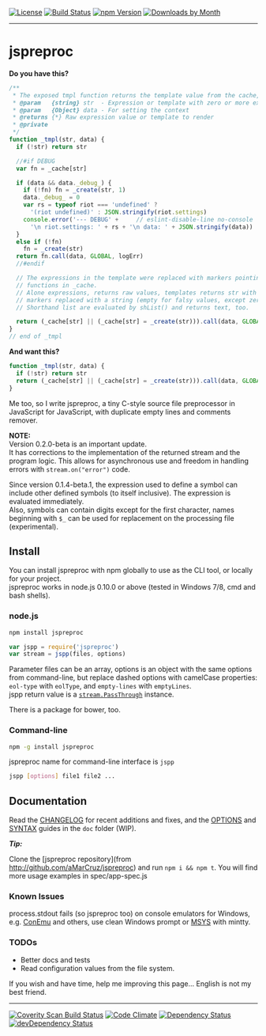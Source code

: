 [![License][license-image]][license-url]
[![Build Status][build-image]][build-url]
[![npm Version][npm-image]][npm-url]
[![Downloads by Month][npm-dm-image]][npm-url]

---

# jspreproc

**Do you have this?**

```js
/**
 * The exposed tmpl function returns the template value from the cache, render with data.
 * @param   {string} str  - Expression or template with zero or more expressions
 * @param   {Object} data - For setting the context
 * @returns {*} Raw expression value or template to render
 * @private
 */
function _tmpl(str, data) {
  if (!str) return str

  //#if DEBUG
  var fn = _cache[str]

  if (data && data._debug_) {
    if (!fn) fn = _create(str, 1)
    data._debug_ = 0
    var rs = typeof riot === 'undefined' ?
      '(riot undefined)' : JSON.stringify(riot.settings)
    console.error('--- DEBUG' +     // eslint-disable-line no-console
      '\n riot.settings: ' + rs + '\n data: ' + JSON.stringify(data))
  }
  else if (!fn)
    fn = _create(str)
  return fn.call(data, GLOBAL, logErr)
  //#endif

  // The expressions in the template were replaced with markers pointing to
  // functions in _cache.
  // Alone expressions, returns raw values, templates returns str with the
  // markers replaced with a string (empty for falsy values, except zero).
  // Shorthand list are evaluated by shList() and returns text, too.

  return (_cache[str] || (_cache[str] = _create(str))).call(data, GLOBAL, logErr)  // eslint-disable-line no-unreachable
}
// end of _tmpl
```

**And want this?**

```js
function _tmpl(str, data) {
  if (!str) return str
  return (_cache[str] || (_cache[str] = _create(str))).call(data, GLOBAL, logErr) eslint-disable-line
}
```

Me too, so I write jspreproc, a tiny C-style source file preprocessor in JavaScript for JavaScript, with duplicate empty lines and comments remover.

**NOTE:**  
Version 0.2.0-beta is an important update.  
It has corrections to the implementation of the returned stream and the program logic. This allows for asynchronous use and freedom in handling errors with `stream.on("error")` code.

Since version 0.1.4-beta.1, the expression used to define a symbol can include other defined symbols (to itself inclusive). The expression is evaluated immediately.  
Also, symbols can contain digits except for the first character, names beginning with `$_` can be used for replacement on the processing file (experimental).

## Install

You can install jspreproc with npm globally to use as the CLI tool, or locally for your project.  
jspreproc works in node.js 0.10.0 or above (tested in Windows 7/8, cmd and bash shells).

### node.js

```sh
npm install jspreproc
```
```js
var jspp = require('jspreproc')
var stream = jspp(files, options)
```

Parameter files can be an array, options is an object with the same options from command-line, but replace dashed options with camelCase properties: `eol-type` with `eolType`, and `empty-lines` with `emptyLines`.  
jspp return value is a [`stream.PassThrough`](https://nodejs.org/api/stream.html#stream_class_stream_passthrough) instance.

There is a package for bower, too.

### Command-line

```sh
npm -g install jspreproc
```
jspreproc name for command-line interface is `jspp`
```sh
jspp [options] file1 file2 ...
```

## Documentation

Read the [CHANGELOG](CHANGELOG.md) for recent additions and fixes, and the [OPTIONS](doc/OPTIONS.md) and [SYNTAX](doc/SYNTAX.md) guides in the `doc` folder (WIP).


**_Tip:_**

Clone the [jspreproc repository](from http://github.com/aMarCruz/jspreproc) and run `npm i && npm t`. You will find more usage examples in spec/app-spec.js

### Known Issues
process.stdout fails (so jspreproc too) on console emulators for Windows, e.g. [ConEmu](https://conemu.github.io/) and others, use clean Windows prompt or [MSYS](http://www.mingw.org/wiki/msys) with mintty.

### TODOs

- Better docs and tests
- Read configuration values from the file system.

If you wish and have time, help me improving this page... English is not my best friend.

---

[![Coverity Scan Build Status][coverity-image]][coverity-url]
[![Code Climate][climate-image]][climate-url]
[![Dependency Status][depend-image]][depend-url]
[![devDependency Status][devdep-image]][devdep-url]

[npm-image]:     https://badge.fury.io/js/jspreproc.svg
[npm-dm-image]:  https://img.shields.io/npm/dm/jspreproc.svg
[npm-url]:       https://www.npmjs.com/package/jspreproc
[build-image]:   https://travis-ci.org/aMarCruz/jspreproc.svg?branch=master
[build-url]:     https://travis-ci.org/aMarCruz/jspreproc
[climate-image]: https://codeclimate.com/github/aMarCruz/jspreproc/badges/gpa.svg
[climate-url]:   https://codeclimate.com/github/aMarCruz/jspreproc
[coverity-image]: https://img.shields.io/coverity/scan/6621.svg
[coverity-url]:   https://scan.coverity.com/projects/amarcruz-jspreproc 
[depend-image]:  https://david-dm.org/aMarCruz/jspreproc.svg
[depend-url]:    https://david-dm.org/aMarCruz/jspreproc
[devdep-image]:  https://david-dm.org/aMarCruz/jspreproc/dev-status.svg
[devdep-url]:    https://david-dm.org/aMarCruz/jspreproc#info=devDependencies
[license-image]: https://img.shields.io/npm/l/express.svg?style=flat-square
[license-url]:   https://github.com/aMarCruz/jspreproc/blob/master/LICENSE
